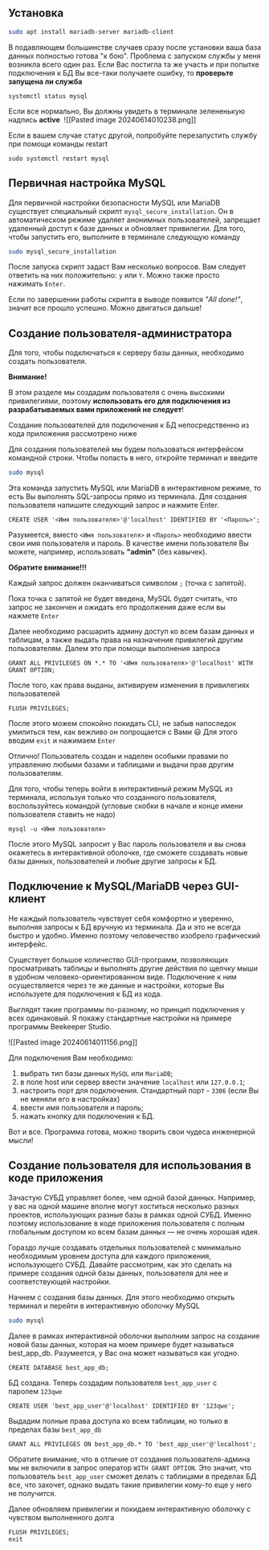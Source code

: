 


## Установка

``` bash
sudo apt install mariadb-server mariadb-client
```

В подавляющем большинстве случаев сразу после установки ваша база данных полностью готова "к бою". Проблема с запуском службы у меня возникла всего один раз. Если Вас постигла та же участь и при попытке подключения к БД Вы все-таки получаете ошибку, то **проверьте запущена ли служба**

```
systemctl status mysql
```

Если все нормально, Вы должны увидеть в терминале зелененькую надпись **active** 
![[Pasted image 20240614010238.png]]

Если в вашем случае статус другой, попробуйте перезапустить службу при помощи команды restart

```
sudo systemctl restart mysql
```

## Первичная настройка MySQL

Для первичной настройки безопасности MySQL или MariaDB существует специальный скрипт `mysql_secure_installation`. Он в автоматическом режиме удаляет анонимных пользователей, запрещает удаленный доступ к базе данных и обновляет привилегии. Для того, чтобы запустить его, выполните в терминале следующую команду

``` bash
sudo mysql_secure_installation
```

После запуска скрипт задаст Вам несколько вопросов. Вам следует ответить на них положительно: `y` или `Y`. Можно также просто нажимать `Enter`.

Если по завершении работы скрипта в выводе появится _"All done!"_, значит все прошло успешно. Можно двигаться дальше!

## Создание пользователя-администратора

Для того, чтобы подключаться к серверу базы данных, необходимо создать пользователя.

**Внимание!**

В этом разделе мы создадим пользователя с очень высокими привилегиями, поэтому **использовать его для подключения из разрабатываемых вами приложений не следует**!

Создание пользователей для подключения к БД непосредственно из кода приложения рассмотрено ниже 

Для создания пользователей мы будем пользоваться интерфейсом командной строки. Чтобы попасть в него, откройте терминал и введите

``` bash
sudo mysql
```

Эта команда запустить MySQL или MariaDB в интерактивном режиме, то есть Вы выполнять SQL-запросы прямо из терминала. Для создания пользователя напишите следующий запрос и нажмите Enter.

``` mysql
CREATE USER '<Имя пользователя>'@'localhost' IDENTIFIED BY '<Пароль>';
```

Разумеется, вместо `<Имя пользователя>` и `<Пароль>` необходимо ввести свои имя пользователя и пароль. В качестве имени пользователя Вы можете, например, использовать **"admin"** (без кавычек).

**Обратите внимание!!!**

Каждый запрос должен оканчиваться символом `;` (точка с запятой).

Пока точка с запятой не будет введена, MySQL будет считать, что запрос не закончен и ожидать его продолжения даже если вы нажмете `Enter`

Далее необходимо расшарить админу доступ ко всем базам данных и таблицам, а также выдать права на назначение привилегий другим пользователям. Далем это при помощи выполнения запроса

``` mysql
GRANT ALL PRIVILEGES ON *.* TO '<Имя пользователя>'@'localhost' WITH GRANT OPTION;
```

После того, как права выданы, активируем изменения в привилегиях пользователей

``` mysql
FLUSH PRIVILEGES;
```

После этого можем спокойно покидать CLI, не забыв напоследок умилиться тем, как вежливо он попрощается с Вами 😃 Для этого вводим `exit` и нажимаем `Enter`

Отлично! Пользователь создан и наделен особыми правами по управлению любыми базами и таблицами и выдачи прав другим пользователям.

Для того, чтобы теперь войти в интерактивный режим MySQL из терминала, используя только что созданного пользователя, воспользуйтесь командой (угловые скобки в начале и конце имени пользователя ставить не надо)

``` mysql
mysql -u <Имя пользователя>
```

После этого MySQL запросит у Вас пароль пользователя и вы снова окажетесь в интерактивной оболочке, где сможете создавать новые базы данных, пользователей и любые другие запросы к БД.

## Подключение к MySQL/MariaDB через GUI-клиент

Не каждый пользователь чувствует себя комфортно и уверенно, выполняя запросы к БД вручную из терминала. Да и это не всегда быстро и удобно. Именно поэтому человечество изобрело графический интерфейс.

Существует большое количество GUI-программ, позволяющих просматривать таблицы и выполнять другие действия по щелчку мыши в удобном человеко-ориентированном виде. Подключение к ним осуществляется через те же данные и настройки, которые Вы используете для подключения к БД из кода.

Выглядят такие программы по-разному, но принцип подключения у всех одинаковый. Я покажу стандартные настройки на примере программы Beekeeper Studio.

![[Pasted image 20240614011156.png]]

Для подключения Вам необходимо:

1. выбрать тип базы данных `MySQL` или `MariaDB`;
2. в поле host или сервер ввести значение `localhost` или `127.0.0.1`;
3. настроить порт для подключения. Стандартный порт - `3306` (если Вы не меняли его в настройках)
4. ввести имя пользователя и пароль;
5. нажать кнопку для подключения к БД.

Вот и все. Программа готова, можно творить свои чудеса инженерной мысли!

## Создание пользователя для использования в коде приложения

Зачастую СУБД управляет более, чем одной базой данных. Например, у вас на одной машине вполне могут хоститься несколько разных проектов, использующих разные базы в рамках одной СУБД. Именно поэтому использование в коде приложения пользователя с полным глобальным доступом ко всем базам данных — не очень хорошая идея.

Гораздо лучше создавать отдельных пользователей с минимально необходимым уровнем доступа для каждого приложения, использующего СУБД. Давайте рассмотрим, как это сделать на примере создания одной базы данных, пользователя для нее и соответствующей настройки.

Начнем с создания базы данных. Для этого необходимо открыть терминал и перейти в интерактивную оболочку MySQL

``` bash
sudo mysql
```

Далее в рамках интерактивной оболочки выполним запрос на создание новой базы данных, которая на моем примере будет называться best_app_db. Разумеется, у Вас она может называться как угодно.

``` mysql
CREATE DATABASE best_app_db;
```

БД создана. Теперь создадим пользователя `best_app_user` с паролем `123qwe`

``` mysql
CREATE USER 'best_app_user'@'localhost' IDENTIFIED BY '123qwe';
```

Выдадим полные права доступа ко всем таблицам, но только в пределах базы `best_app_db`

``` mysql
GRANT ALL PRIVILEGES ON best_app_db.* TO 'best_app_user'@'localhost';
```

Обратите внимание, что в отличие от создания пользователя-админа мы не включили в запрос оператор `WITH GRANT OPTION`. Это значит, что пользователь `best_app_user` сможет делать с таблицами в пределах БД все, что захочет, однако выдать такие привилегии кому-то еще у него не получится.

Далее обновляем привилегии и покидаем интерактивную оболочку с чувством выполненного долга

``` mysql
FLUSH PRIVILEGES;
exit
```

